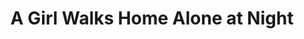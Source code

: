 ---
title: "A Girl Walks Home Alone at Night"
year: 2014
rating: 3.5
stars: "★★★½"
rewatched: false
permalink: "a-girl-walks-home-alone-at-night"
watched_on: 2020-04-09
---